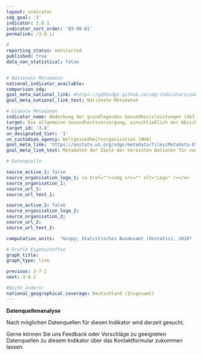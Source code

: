 ```yaml
---
layout: indicator
sdg_goal: '3'
indicator: 3.8.1
indicator_sort_order: '03-08-01'
permalink: /3-8-1/

#
reporting_status: notstarted
published: true
data_non_statistical: false


# Nationale Metadaten
national_indicator_available:
comparison_sdg:
goal_meta_national_link: #https://g205sdgs.github.io/sdg-indicators/public/MetaDe/3.8.2.pdf
goal_meta_national_link_text: Nationale Metadaten

# Globale Metadaten
indicator_name: Abdeckung der grundlegenden Gesundheitsleistungen (definiert als durchschnittliche Abdeckung der grundlegenden Leistungen basierend auf Tracer-Interventionen, einschließlich reproduktiver, Mütter-, Neugeborenen- und Kindergesundheit, infektiöser Krankheiten und nicht übertragbarer Krankheiten sowie Kapazitäten und Zugang zu Serviceleistungen, innerhalb der allgemein und der überwiegend benachteiligten Bevölkerung)
target: Die allgemeine Gesundheitsversorgung, einschließlich der Absicherung gegen finanzielle Risiken, den Zugang zu hochwertigen grundlegenden Gesundheitsdiensten und den Zugang zu sicheren, wirksamen, hochwertigen und bezahlbaren unentbehrlichen Arzneimitteln und Impfstoffen für alle erreichen
target_id: '3.8'
un_designated_tier: '1'
un_custodian_agency: Weltgesundheitsorganisation (WHO)
goal_meta_link: 'https://unstats.un.org/sdgs/metadata/files/Metadata-03-08-01.pdf'
goal_meta_link_text: Metadaten der Ziele der Vereinten Nationen für nachhaltige Entwicklung

# Datenquelle

source_active_1: false
source_organisation_logo_1: <a href=""><img src="" alt="Logo" /></a>
source_organisation_1:
source_url_1:
source_url_text_1:

source_active_2: false
source_organisation_logo_2:
source_organisation_2:
source_url_2:
source_url_text_2:

computation_units:  "&copy; Statistisches Bundesamt (Destatis), 2019"

# Grafik Eigenschaften
graph_title:
graph_type: line

previous: 3-7-2
next: 3-8-2

#Nicht ändern!
national_geographical_coverage: Deutschland (Insgesamt)
---
```

**Datenquellenanalyse**

Nach möglichen Datenquellen für diesen Indikator wird derzeit gesucht.

Gerne können Sie uns Feedback oder Vorschläge zu geeigneten Datenquellen zu diesem Indikator über das Kontaktformular zukommen lassen.
